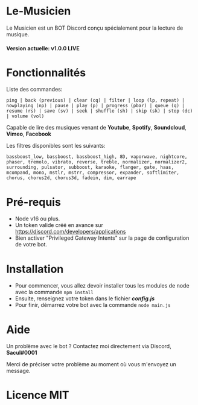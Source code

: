 # Le-Musicien
Le Musicien est un BOT Discord conçu spécialement pour la lecture de musique.

#### Version actuelle: v1.0.0 LIVE

# Fonctionnalités

Liste des commandes: 

`ping | back (previous) | clear (cq) | filter | loop (lp, repeat) | nowplaying (np) | pause | play (p) | progress (pbar) | queue (q) | resume (rs) | save (sv) | seek | shuffle (sh) | skip (sk) | stop (dc) | volume (vol)`

Capable de lire des musiques venant de **Youtube**, **Spotify**, **Soundcloud**, **Vimeo**, **Facebook**

Les filtres disponibles sont les suivants: 

`bassboost_low, bassboost, bassboost_high, 8D, vaporwave, nightcore, phaser, tremolo, vibrato, reverse, treble, normalizer, normalizer2, surrounding, pulsator, subboost, karaoke, flanger, gate, haas, mcompand, mono, mstlr, mstrr, compressor, expander, softlimiter, chorus, chorus2d, chorus3d, fadein, dim, earrape`

# Pré-requis

- Node v16 ou plus.
- Un token valide créé en avance sur https://discord.com/developers/applications
- Bien activer "Privileged Gateway Intents" sur la page de configuration de votre bot.

# Installation

- Pour commencer, vous allez devoir installer tous les modules de node avec la commande `npm install`
- Ensuite, renseignez votre token dans le fichier ***config.js***
- Pour finir, démarrez votre bot avec la commande `node main.js`

# Aide

Un problème avec le bot ? Contactez moi directement via Discord, **Sacul#0001** 

Merci de préciser votre problème au moment où vous m'envoyez un message.

# Licence MIT
